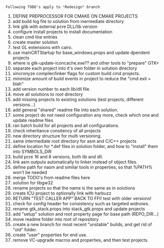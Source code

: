 ```
Following TODO's apply to "Redesign" branch
```
1. DEFINE PREPROCESSOR FOR CMAKE ON CMAKE PROJECTS
2. add build log file to solution from inermediate directory
3. link glib with external pcre DLL/lib version
4. configure install projects to install documentation
5. clean cmd line entries
6. create master solution
7. test GL extensions with cairo.
8. use mainCRTStartup for base_windows.props and update dpendent projects
9. where is gtk-update-iconcache.exe?? and other tools to "prepare" GTK+
10. separate each project into it's own folder in solution directory
11. sincronyze compiler/linker flags for custom build cmd projects.
12. minimize amount of build events in project to reduce the "cmd exit = blah"
13. add version number to each lib/dll file.
14. move all solutions to root directory
15. add missing projects to existing solutions (test projects, different versions...)
15. add general "shared" readme file into each solution.
16. some project do not need configuration any more, check which one and update readme files
17. ran batch build for all projects and all configurations.
18. check inheritance consitency of all projects
19. new directory structure for multi versioning.
20. same intermediate root directory for asm and C/C++ projects
21. define location for *.def files in solution folder, and how to "install" them into SYMBOLS_DIR
22. build pcre 16 and 8 versions, both lib and dll.
23. link asm outputs automatically to linker instead of object files.
24. define path for nasm and similar tools in properties, so that %PATH% won't be needed
25. merge TODO's from readme files here
26. solution for libgw32
27. rename projects so that the name is the same as in solutions
28. create ICU project to optionally link with harbuzz
29. RETURN "TEST CALLER APP" BACK TO FFI! test with older versions!
30. check for config header for consistency such as targeted widnows.
31. rename gtk_stack.props into stack_gtk.props and update projects
32. add "setup" solution and root property page for base path (REPO_DIR...)
33. move readme folder into root of repository
34. create a new branch for most recent "unstable" builds, and get rid of "old" folder.
35. create "user" properties for end use.
36. remove VC-upgrade macros and properties, and then test projects.